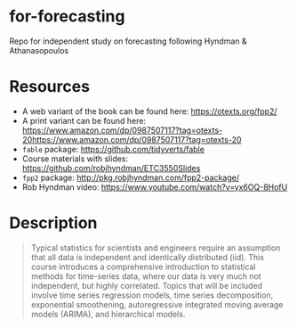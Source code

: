# for-forecasting
Repo for independent study on forecasting following Hyndman &amp; Athanasopoulos

# Resources

- A web variant of the book can be found here: https://otexts.org/fpp2/
- A print variant can be found here: https://www.amazon.com/dp/0987507117?tag=otexts-20https://www.amazon.com/dp/0987507117?tag=otexts-20
- `fable` package: https://github.com/tidyverts/fable
- Course materials with slides: https://github.com/robjhyndman/ETC3550Slides
- `fpp2` package: http://pkg.robjhyndman.com/fpp2-package/
- Rob Hyndman video: https://www.youtube.com/watch?v=yx6OQ-8HofU

# Description

> Typical statistics for scientists and engineers require an assumption that all data is independent and identically distributed (iid).  This course introduces a comprehensive introduction to statistical methods for time-series data, where our data is very much not independent, but highly correlated.  Topics that will be included involve time series regression models, time series decomposition, exponential smoothening, autoregressive integrated moving average models (ARIMA), and hierarchical models.